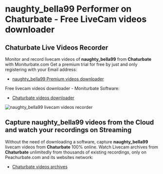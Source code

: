 # naughty_bella99 Performer on Chaturbate - Free LiveCam videos downloader

## Chaturbate Live Videos Recorder

Monitor and record livecam videos of **naughty_bella99** from **Chaturbate** with Moniturbate.com
Get a premium trial for free by just and only registering with your Email address:
* [naughty_bella99 Premium videos downloader](https://moniturbate.com/request-demo-licence-key.html)

Free livecam videos downloader - Moniturbate Software:
* [Chaturbate videos downloader](https://moniturbate.com/moniturbate-download-software.html)

![naughty_bella99 livecam videos recorder](https://peachurnet.com/templates/moniturbate-software.png)


## Capture naughty_bella99 videos from the Cloud and watch your recordings on Streaming

Without the need of downloading a software, capture **naughty_bella99** livecam videos from **Chaturbate** 100% online.
Watch Livecam archives from **Chaturbate** unlimitedly from thousands of existing recordings, only on Peachurbate.com and its websites network:
* [Chaturbate videos archives](https://peachurnet.com/)